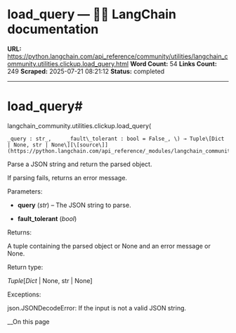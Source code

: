 # load_query — 🦜🔗 LangChain  documentation

**URL:** https://python.langchain.com/api_reference/community/utilities/langchain_community.utilities.clickup.load_query.html
**Word Count:** 54
**Links Count:** 249
**Scraped:** 2025-07-21 08:21:12
**Status:** completed

---

# load\_query\#

langchain\_community.utilities.clickup.load\_query\(

    _query : str_,     _fault\_tolerant : bool = False_, \) → Tuple\[Dict | None, str | None\][\[source\]](https://python.langchain.com/api_reference/_modules/langchain_community/utilities/clickup.html#load_query)\#     

Parse a JSON string and return the parsed object.

If parsing fails, returns an error message.

Parameters:     

  * **query** \(_str_\) – The JSON string to parse.

  * **fault\_tolerant** \(_bool_\)

Returns:     

A tuple containing the parsed object or None and an error message or None.

Return type:     

_Tuple_\[_Dict_ | None, str | None\]

Exceptions:     

json.JSONDecodeError: If the input is not a valid JSON string.

__On this page